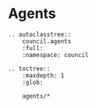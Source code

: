 # Agents

```{eval-rst}
.. autoclasstree::
    council.agents
    :full:
    :namespace: council
```

```{eval-rst}
.. toctree::
    :maxdepth: 1
    :glob:

    agents/*
```
